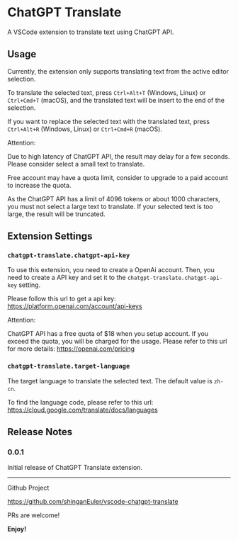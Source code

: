 # ChatGPT Translate

A VSCode extension to translate text using ChatGPT API.

## Usage

Currently, the extension only supports translating text from the active editor selection. 

To translate the selected text, press `Ctrl+Alt+T` (Windows, Linux) or `Ctrl+Cmd+T` (macOS), and the translated text will be insert to the end of the selection. 

If you want to replace the selected text with the translated text, press `Ctrl+Alt+R` (Windows, Linux) or `Ctrl+Cmd+R` (macOS).

Attention:

Due to high latency of ChatGPT API, the result may delay for a few seconds. Please consider select a small text to translate. 

Free account may have a quota limit, consider to upgrade to a paid account to increase the quota.

As the ChatGPT API has a limit of 4096 tokens or about 1000 characters, you must not select a large text to translate. If your selected text is too large, the result will be truncated.

## Extension Settings

### `chatgpt-translate.chatgpt-api-key`

To use this extension, you need to create a OpenAi account. Then, you need to create a API key and set it to the `chatgpt-translate.chatgpt-api-key` setting.

Please follow this url to get a api key: https://platform.openai.com/account/api-keys

Attention:

ChatGPT API has a free quota of $18 when you setup account. If you exceed the quota, you will be charged for the usage. Please refer to this url for more details: https://openai.com/pricing

### `chatgpt-translate.target-language`

The target language to translate the selected text. The default value is `zh-cn`.

To find the language code, please refer to this url: https://cloud.google.com/translate/docs/languages

## Release Notes

### 0.0.1

Initial release of ChatGPT Translate extension.

---

Github Project

https://github.com/shinganEuler/vscode-chatgpt-translate

PRs are welcome!

**Enjoy!**
